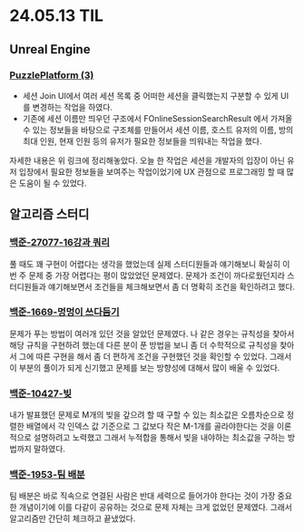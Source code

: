 # 24.05.13 TIL

## Unreal Engine

### [PuzzlePlatform (3)](</Unreal%20Engine/실습/PuzzlePlatforms/PuzzlePlatforms(3).md>)

- 세션 Join UI에서 여러 세션 목록 중 어떠한 세션을 클릭했는지 구분할 수 있게 UI를 변경하는 작업을 하였다.
- 기존에 세션 이름만 띄우던 구조에서 FOnlineSessionSearchResult 에서 가져올 수 있는 정보들을 바탕으로 구조체를 만들어서 세션 이름, 호스트 유저의 이름, 방의 최대 인원, 현재 인원 등의 유저가 필요한 정보들을 띄워내는 작업을 했다.

자세한 내용은 위 링크에 정리해놓았다. 오늘 한 작업은 세션을 개발자의 입장이 아닌 유저 입장에서 필요한 정보들을 보여주는 작업이었기에 UX 관점으로 프로그래밍 할 때 많은 도움이 될 수 있었다.

## 알고리즘 스터디

### [백준-27077-16강과 쿼리](https://www.acmicpc.net/problem/27077)

풀 때도 꽤 구현이 어렵다는 생각을 했었는데 실제 스터디원들과 얘기해보니 확실히 이번 주 문제 중 가장 어렵다는 평이 많았었던 문제였다. 문제가 조건이 까다로웠던지라 스터디원들과 얘기해보면서 조건들을 체크해보면서 좀 더 명확히 조건을 확인하려고 했다.

### [백준-1669-멍멍이 쓰다듬기](https://www.acmicpc.net/problem/2418)

문제가 푸는 방법이 여러개 있던 것을 알았던 문제였다. 나 같은 경우는 규칙성을 찾아서 해당 규칙을 구현하려 했는데 다른 분이 푼 방법을 보니 좀 더 수학적으로 규칙성을 찾아서 그에 따른 구현을 해서 좀 더 편하게 조건을 구현했던 것을 확인할 수 있었다. 그래서 이 부분의 풀이가 되게 신기했고 문제를 보는 방향성에 대해서 많이 배울 수 있었다.

### [백준-10427-빚](https://www.acmicpc.net/problem/10427)

내가 발표했던 문제로 M개의 빚을 갚으려 할 때 구할 수 있는 최소값은 오름차순으로 정렬한 배열에서 각 인덱스 값 기준으로 그 값보다 작은 M-1개를 골라야한다는 것을 이론적으로 설명하려고 노력했고 그래서 누적합을 통해서 빚을 내야하는 최소값을 구하는 방법까지 말하였다.

### [백준-1953-팀 배분](https://www.acmicpc.net/problem/1953)

팀 배분은 바로 직속으로 연결된 사람은 반대 세력으로 들어가야 한다는 것이 가장 중요한 개념이기에 이를 다같이 공유하는 것으로 문제 자체는 크게 없었던 문제였다. 그래서 알고리즘만 간단히 체크하고 끝냈었다.
